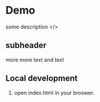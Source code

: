 # Demo

some description </>

## subheader

more more text and text

## Local development
1. open index.html in your broswer.